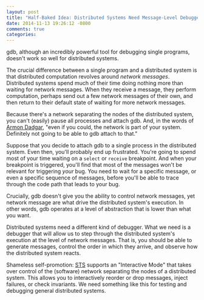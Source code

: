 ```yaml
---
layout: post
title: "Half-Baked Idea: Distributed Systems Need Message-Level Debuggers"
date: 2014-11-13 19:26:12 -0800
comments: true
categories: 
---
```


gdb, although an incredibly powerful tool for debugging single programs, doesn't work
so well for distributed systems.

The crucial difference between a single program and a distributed system is that distributed
computation revolves around *network messages*. Distributed systems spend
much of their time doing nothing more than waiting for network messages. When
they receive a message, they perform computation, perhaps send out a few
network messages of their own, and then return to their default state of
waiting for more network messages.

Because there's a network separating the nodes of the distributed system, you
can't (easily) pause all processes and attach gdb. And, in the words of
[Armon Dadgar](https://twitter.com/armon/status/533050582995435520),
"even if you could, the network is part of your system. Definitely not going to be able to gdb
attach to that."

Suppose that you decide to attach gdb to a single process in the distributed
system. Even then, you'll probably end up frustrated. You're going to spend most
of your time waiting on a `select` or `receive` breakpoint. And when your
breakpoint is triggered, you'll find that most of the
messages won't be relevant for triggering *your* bug. You need to
wait for a specific message, or even a specific sequence of messages, before
you'll be able to trace through the code path that leads to your bug.

Crucially, gdb doesn't give you the ability to control network
messages, yet network message are what drive the distributed
system's execution. In other words, gdb operates at a level of abstraction that is lower than what you
want.

Distributed systems need a different kind of debugger. What we need is a
debugger that will allow us to step through the distributed system's
execution at the level of network messages. That is, you should be able to
generate messages, control the order in which they arrive, and observe how the
distributed system reacts.

Shameless self-promotion: [STS](https://ucb-sts.github.io/sts/walkthrough#interactive_mode)
supports an "Interactive Mode" that takes over control of the
(software) network separating the nodes of a distributed system. This allows
you to interactively reorder or drop messages, inject failures, or check
invariants. We need something like this for testing and debugging general distributed systems.
